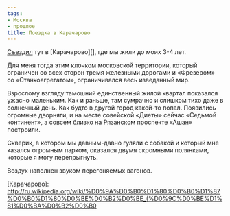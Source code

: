 ```yaml
---
tags:
- Москва
- прошлое
title: Поездка в Карачарово
---
```


[Съездил][] тут в [Карачарово][], где мы жили до моих 3-4 лет.

Для меня тогда этим клочком московской территории, который ограничен со
всех сторон тремя железными дорогами и «Фрезером» со «Станкоагрегатом»,
ограничивался весь изведанный мир.

Взрослому взгляду тамошний единственный жилой квартал показался ужасно
маленьким. Как и раньше, там сумрачно и слишком тихо даже в солнечный
день. Как будто в другой город какой-то попал. Появились огромные
дворняги, и на месте совейской «Диеты» сейчас «Седьмой континент», а
совсем близко на Рязанском проспекте «Ашан» построили.

Скверик, в котором мы давным-давно гуляли с собакой и который мне
казался огромным парком, оказался двумя скромными полянками, которые я
могу перепрыгнуть.

Воздух наполнен звуком перегоняемых вагонов.

  [Съездил]: http://maps.google.ru/maps/ms?hl=ru&amp;gl=ru&amp;ptab=2&amp;ie=UTF8&amp;oe=UTF8&amp;msa=0&amp;msid=111393868777564628587.00047249fee9e87b354e6
  [Карачарово]: http://ru.wikipedia.org/wiki/%D0%9A%D0%B0%D1%80%D0%B0%D1%87%D0%B0%D1%80%D0%BE%D0%B2%D0%BE_(%D0%9C%D0%BE%D1%81%D0%BA%D0%B2%D0%B0
